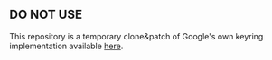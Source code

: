 ## DO NOT USE

This repository is a temporary clone&patch of Google's own keyring implementation available [here](https://github.com/GoogleCloudPlatform/artifact-registry-python-tools).
